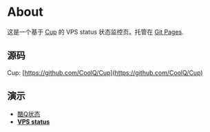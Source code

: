 # About

这是一个基于 [Cup](https://github.com/CoolQ/Cup) 的 VPS status 状态监控页。托管在 [Git Pages](https://eallion.github.io).

## 源码

Cup: [https://github.com/CoolQ/Cup](https://github.com/CoolQ/Cup)  

## 演示

- [酷Q状态](https://status.cqp.cc)
- [**VPS status**](https://status.eallion.com) 
